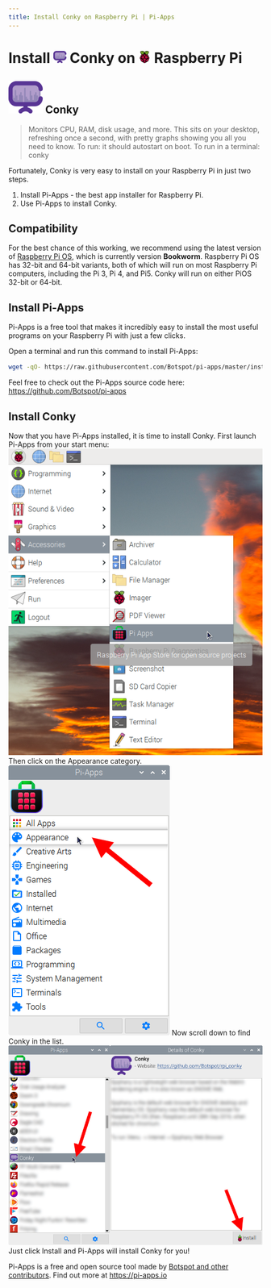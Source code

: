 ```yaml
---
title: Install Conky on Raspberry Pi | Pi-Apps
---
```

<div class="simple-install-content content">

# Install <img src="/img/app-icons/Conky/icon-64.png" height=24> Conky on <img src=/img/other-icons/raspberrypi-icon.svg height=24> Raspberry Pi

## <img src="/img/app-icons/Conky/icon-64.png"> Conky
> Monitors CPU, RAM, disk usage, and more.
> This sits on your desktop, refreshing once a second, with pretty graphs showing you all you need to know.
> To run: it should autostart on boot.
> To run in a terminal: conky

Fortunately, Conky is very easy to install on your Raspberry Pi in just two steps.
1. Install Pi-Apps - the best app installer for Raspberry Pi.
2. Use Pi-Apps to install Conky.
</div>
<div class="simple-install-content content">

## Compatibility
For the best chance of this working, we recommend using the latest version of [Raspberry Pi OS](https://www.raspberrypi.com/software/), which is currently version **Bookworm**.
Raspberry Pi OS has 32-bit and 64-bit variants, both of which will run on most Raspberry Pi computers, including the Pi 3, Pi 4, and Pi5.
Conky will run on either PiOS 32-bit or 64-bit.
</div>
<div class="simple-install-content content">

## Install Pi-Apps

Pi-Apps is a free tool that makes it incredibly easy to install the most useful programs on your Raspberry Pi with just a few clicks.

Open a terminal and run this command to install Pi-Apps:
```bash
wget -qO- https://raw.githubusercontent.com/Botspot/pi-apps/master/install | bash
```
Feel free to check out the Pi-Apps source code here: https://github.com/Botspot/pi-apps
</div>
<div class="simple-install-content content">

## Install Conky

Now that you have Pi-Apps installed, it is time to install Conky.
First launch Pi-Apps from your start menu:
<img src="/img/start-menu.png">
Then click on the Appearance category.
<img src="/img/category-selections/Appearance.png">
Now scroll down to find Conky in the list.
<img src="/img/app-icons/Conky/app-selection.png">
Just click Install and Pi-Apps will install Conky for you!
</div>
<div class="simple-install-content content">

Pi-Apps is a free and open source tool made by [Botspot and other contributors](/about/#contributors). Find out more at https://pi-apps.io
</div>
